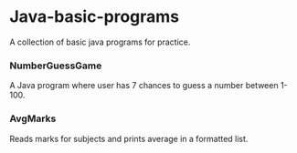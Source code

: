 # Java-basic-programs
A collection of basic java programs for practice.

### NumberGuessGame
A Java program where user has 7 chances to guess a number between 1-100.

### AvgMarks
Reads marks for subjects and prints average in a formatted list.

